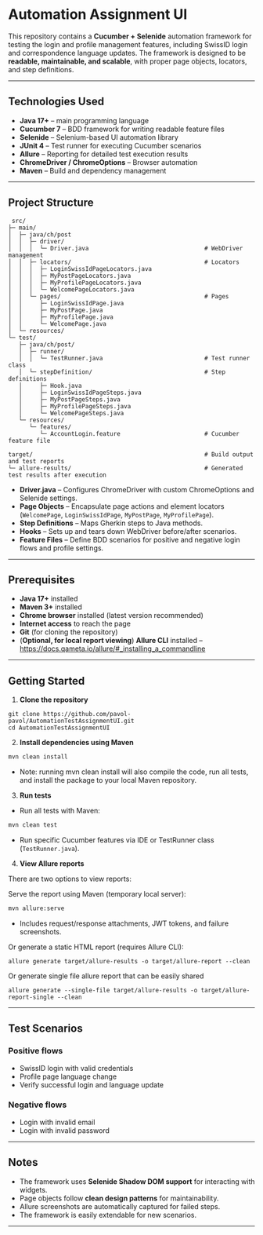 # Automation Assignment UI

This repository contains a **Cucumber + Selenide** automation framework for testing the login and profile management
features, including SwissID login and correspondence language updates. The framework is designed to be **readable,
maintainable, and scalable**, with proper page objects, locators, and step definitions.

---

## **Technologies Used**

* **Java 17+** – main programming language
* **Cucumber 7** – BDD framework for writing readable feature files
* **Selenide** – Selenium-based UI automation library
* **JUnit 4** – Test runner for executing Cucumber scenarios
* **Allure** – Reporting for detailed test execution results
* **ChromeDriver / ChromeOptions** – Browser automation
* **Maven** – Build and dependency management

---

## **Project Structure**

```
 src/
├─ main/
│  ├─ java/ch/post
│  │  ├─ driver/                      
│  │  │  └─ Driver.java                                 # WebDriver management
│  │  ├─ locators/                                      # Locators
│  │  │  ├─ LoginSwissIdPageLocators.java
│  │  │  ├─ MyPostPageLocators.java
│  │  │  ├─ MyProfilePageLocators.java
│  │  │  └─ WelcomePageLocators.java
│  │  └─ pages/                                         # Pages
│  │     ├─ LoginSwissIdPage.java
│  │     ├─ MyPostPage.java
│  │     ├─ MyProfilePage.java
│  │     └─ WelcomePage.java
│  └─ resources/                      
└─ test/
   ├─ java/ch/post/
   │  ├─ runner/
   │  │  └─ TestRunner.java                             # Test runner class
   │  └─ stepDefinition/                                # Step definitions
   │     ├─ Hook.java
   │     ├─ LoginSwissIdPageSteps.java
   │     ├─ MyPostPageSteps.java
   │     ├─ MyProfilePageSteps.java
   │     └─ WelcomePageSteps.java
   └─ resources/
      └─ features/
         └─ AccountLogin.feature                        # Cucumber feature file

target/                                                 # Build output and test reports
└─ allure-results/                                      # Generated test results after execution

```

* **Driver.java** – Configures ChromeDriver with custom ChromeOptions and Selenide settings.
* **Page Objects** – Encapsulate page actions and element locators (`WelcomePage`, `LoginSwissIdPage`, `MyPostPage`,
  `MyProfilePage`).
* **Step Definitions** – Maps Gherkin steps to Java methods.
* **Hooks** – Sets up and tears down WebDriver before/after scenarios.
* **Feature Files** – Define BDD scenarios for positive and negative login flows and profile settings.

---

## **Prerequisites**

* **Java 17+** installed
* **Maven 3+** installed
* **Chrome browser** installed (latest version recommended)
* **Internet access** to reach the page
* **Git** (for cloning the repository)
* (**Optional, for local report viewing**) **Allure CLI** installed – https://docs.qameta.io/allure/#_installing_a_commandline

---

## **Getting Started**

1. **Clone the repository**

```
git clone https://github.com/pavol-pavol/AutomationTestAssignmentUI.git
cd AutomationTestAssignmentUI
```

2. **Install dependencies using Maven**

```bash
mvn clean install
```


* Note: running mvn clean install will also compile the code, run all tests, and install the package to your local Maven repository.

3. **Run tests**

* Run all tests with Maven:

```bash
mvn clean test
```

* Run specific Cucumber features via IDE or TestRunner class (`TestRunner.java`).

4. **View Allure reports**

There are two options to view reports:

Serve the report using Maven (temporary local server):
```bash
mvn allure:serve
```

* Includes request/response attachments, JWT tokens, and failure screenshots.

Or generate a static HTML report (requires Allure CLI):

```
allure generate target/allure-results -o target/allure-report --clean
```
Or generate single file allure report that can be easily shared
```
allure generate --single-file target/allure-results -o target/allure-report-single --clean
```
---

## **Test Scenarios**

### Positive flows

* SwissID login with valid credentials
* Profile page language change
* Verify successful login and language update

### Negative flows

* Login with invalid email
* Login with invalid password

---

## **Notes**

* The framework uses **Selenide Shadow DOM support** for interacting with widgets.
* Page objects follow **clean design patterns** for maintainability.
* Allure screenshots are automatically captured for failed steps.
* The framework is easily extendable for new scenarios.

---
